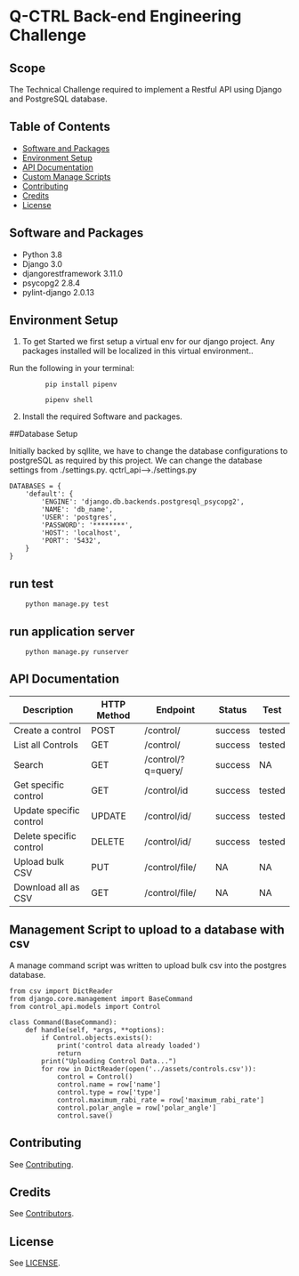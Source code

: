 # Q-CTRL Back-end Engineering Challenge


## Scope

The Technical Challenge required to implement a Restful API using Django and PostgreSQL database.

## Table of Contents

- [Software and Packages](#software_and_packages)
- [Environment Setup](#env)
- [API Documentation](#api)
- [Custom Manage Scripts](#manage)
- [Contributing](#contributing)
- [Credits](#credits)
- [License](#license)

<a name="software_and_packages"></a>

## Software and Packages

- Python 3.8
- Django 3.0
- djangorestframework 3.11.0
- psycopg2 2.8.4
- pylint-django 2.0.13

<a name="env"></a>

## Environment Setup

1. To get Started we first setup a virtual env for our django project. Any packages installed will be localized in this virtual environment.. 

Run the following in your terminal:
```
         pip install pipenv
```
```
         pipenv shell
```


2. Install the required Software and packages.

##Database Setup

Initially backed by sqllite, we have to change the database configurations to postgreSQL as required by this project. 
We can change the database settings from ./settings.py. 
 qctrl_api-->./settings.py
```        
DATABASES = {
    'default': {
        'ENGINE': 'django.db.backends.postgresql_psycopg2',
        'NAME': 'db_name',
        'USER': 'postgres',
        'PASSWORD': '********',
        'HOST': 'localhost',
        'PORT': '5432',
    }
}
```

## run test

```
    python manage.py test
```
## run application server

```
    python manage.py runserver
```

<a name="software_and_packages"></a>

## API Documentation

Description|HTTP Method|Endpoint|Status|Test
---|---|---|---|---
Create a control|POST|/control/|success|tested
List all Controls|GET|/control/|success|tested
Search|GET|/control/?q=query/|success|NA
Get specific control|GET|/control/id|success|tested
Update specific control|UPDATE|/control/id/|success|tested
Delete specific control|DELETE|/control/id/|success|tested
Upload bulk CSV|PUT|/control/file/|NA|NA
Download all as CSV|GET|/control/file/|NA|NA

<a name="manage"></a>

## Management Script to upload to a database with csv

A manage command script was written to upload bulk csv into the postgres database.

```
from csv import DictReader
from django.core.management import BaseCommand
from control_api.models import Control

class Command(BaseCommand):
    def handle(self, *args, **options):
        if Control.objects.exists():
            print('control data already loaded')
            return
        print("Uploading Control Data...")
        for row in DictReader(open('../assets/controls.csv')):
            control = Control()
            control.name = row['name']
            control.type = row['type']
            control.maximum_rabi_rate = row['maximum_rabi_rate']
            control.polar_angle = row['polar_angle']
            control.save()

```


## Contributing

See [Contributing](https://github.com/qctrl/.github/blob/master/CONTRIBUTING.md).

## Credits

See [Contributors](https://github.com/qctrl/back-end-challenge/graphs/contributors).

## License

See [LICENSE](LICENSE).
